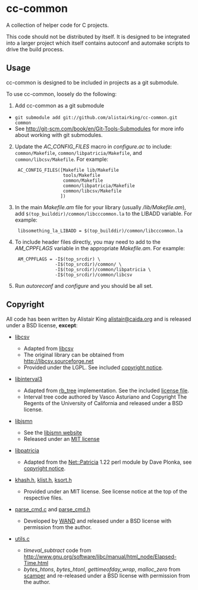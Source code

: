 cc-common
=========

A collection of helper code for C projects.

This code should not be distributed by itself. It is designed to be integrated
into a larger project which itself contains autoconf and automake scripts to
drive the build process.

Usage
-----

cc-common is designed to be included in projects as a git submodule.

To use cc-common, loosely do the following:

1. Add cc-common as a git submodule
  - `git submodule add git://github.com/alistairking/cc-common.git common`
  - See http://git-scm.com/book/en/Git-Tools-Submodules for more info about
    working with git submodules.
2. Update the *AC_CONFIG_FILES* macro in *configure.ac* to include:
`common/Makefile`, `common/libpatricia/Makefile`, and
`common/libcsv/Makefile`. For example:

        AC_CONFIG_FILES([Makefile lib/Makefile
                         tools/Makefile
                         common/Makefile
                         common/libpatricia/Makefile
                         common/libcsv/Makefile
                        ])

3. In the main *Makefile.am* file for your library (usually */lib/Makefile.am*),
add `$(top_builddir)/common/libcccommon.la` to the LIBADD variable. For example:

        libsomething_la_LIBADD = $(top_builddir)/common/libcccommon.la

4. To include header files directly, you may need to add to the *AM_CPPFLAGS*
variable in the appropriate *Makefile.am*. For example:

        AM_CPPFLAGS = -I$(top_srcdir) \
                      -I$(top_srcdir)/common/ \
                      -I$(top_srcdir)/common/libpatricia \
                      -I$(top_srcdir)/common/libcsv

5. Run *autoreconf* and *configure* and you should be all set.

Copyright
---------

All code has been written by Alistair King <alistair@caida.org> and is released
under a BSD license, **except**:

 - [libcsv](libcsv/)
   - Adapted from [libcsv](http://libcsv.sourceforge.net)
   - The original library can be obtained from http://libcsv.sourceforge.net
   - Provided under the LGPL. See included
     [copyright notice](libcsv/COPYING.LESSER).

 - [libinterval3](libinterval3/)
   - Adapted from
     [rb_tree](http://web.mit.edu/~emin/www.old/source_code/red_black_tree/index.html)
     implementation. See the included
     [license file](libinterval3/rb_tree/LICENSE).
   - Interval tree code authored by Vasco Asturiano and Copyright The Regents of
     the University of California and released under a BSD license.

 - [libjsmn](libjsmn/)
   - See the [libjsmn website](http://zserge.com/jsmn.html)
   - Released under an [MIT license](libjsmn/LICENSE)

 - [libpatricia](libpatricia/)
   - Adapted from the
     [Net::Patricia](https://metacpan.org/release/Net-Patricia) 1.22
     perl module by Dave Plonka, see [copyright notice](libpatricia/copyright).

 - [khash.h](khash.h), [klist.h](klist.h), [ksort.h](ksort.h)
   - Provided under an MIT license. See license notice at the top of the
     respective files.

 - [parse_cmd.c](parse_cmd.c) and [parse_cmd.h](parse_cmd.h)
   - Developed by [WAND](http://www.wand.net.nz) and released under a BSD
     license with permission from the author.

 - [utils.c](utils.c)
   - *timeval_subtract* code from
     http://www.gnu.org/software/libc/manual/html_node/Elapsed-Time.html
   - *bytes_htons*, *bytes_htonl*, *gettimeofday_wrap*, *malloc_zero* from
     [scamper](http://www.caida.org/tools/measurement/scamper/) and re-released
     under a BSD license with permission from the author.
